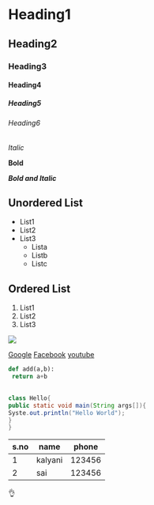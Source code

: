# Heading1
## Heading2
### Heading3
#### Heading4
##### Heading5
###### Heading6


*Italic*

**Bold**

***Bold and Italic***

## Unordered List

* List1
* List2
* List3
  * Lista
  * Listb
  * Listc
  
 ## Ordered List
 
 1. List1
 2. List2
 3. List3


![](https://img.theculturetrip.com/768x432/wp-content/uploads/2016/06/24498998325_f451c67aae_o.jpg)

[Google](https://www.google.com)
[Facebook](https://www.facebook.com)
[youtube](https://www.youtube.com)

```python
def add(a,b):
 return a+b
 
 ```
 ```java
 class Hello{
 public static void main(String args[]){
 Syste.out.println("Hello World");
 }
 }
 
 
 ```
 s.no|name|phone
 ----|----|----
 1|kalyani|123456
 2|sai|123456
 
 :ok_hand:
